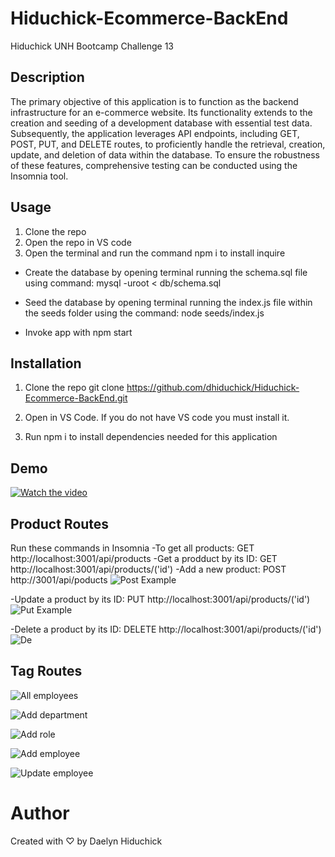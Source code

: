 # Hiduchick-Ecommerce-BackEnd
Hiduchick UNH Bootcamp Challenge 13

## Description 

The primary objective of this application is to function as the backend infrastructure for an e-commerce website. Its functionality extends to the creation and seeding of a development database with essential test data. Subsequently, the application leverages API endpoints, including GET, POST, PUT, and DELETE routes, to proficiently handle the retrieval, creation, update, and deletion of data within the database. To ensure the robustness of these features, comprehensive testing can be conducted using the Insomnia tool.

## Usage
1. Clone the repo 
2. Open the repo in VS code 
3. Open the terminal and run the command npm i to install inquire 
- Create the database by opening terminal running the schema.sql file using command: mysql -uroot < db/schema.sql

- Seed the database by opening terminal running the index.js file within the seeds folder using the command: node seeds/index.js

- Invoke app with npm start

## Installation

1. Clone the repo
   git clone https://github.com/dhiduchick/Hiduchick-Ecommerce-BackEnd.git

2. Open in VS Code. If you do not have VS code you must install it.

3. Run npm i to install dependencies needed for this application 


## Demo
[![Watch the video](./images/video-start-image.png)](https://drive.google.com/file/d/1PmCThYbYDoJD6x8F1zWSILT9gi1bhkAk/view)

## Product Routes 
Run these commands in Insomnia
-To get all products: GET http://localhost:3001/api/products
-Get a prodduct by its ID: GET http://localhost:3001/api/products/('id')
-Add a new product: POST http://3001/api/poducts
![Post Example]()

-Update a product by its ID: PUT http://localhost:3001/api/products/('id')
![Put Example]()

-Delete a product by its ID: DELETE http://localhost:3001/api/products/('id')
![De](./images/3.png)

## Tag Routes 

![All employees](./images/4.png)

![Add department](./images/5.png)

![Add role](./images/6.png)

![Add employee](./images/7.png)

![Update employee](./images/8.png)

# Author
Created with ♡ by Daelyn Hiduchick
